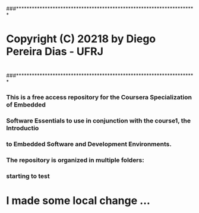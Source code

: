 ###*********************************************************************
# Copyright (C) 20218 by Diego Pereira Dias - UFRJ
#
#
###*********************************************************************


### This is a free access repository for the Coursera Specialization of Embedded
### Software Essentials to use in conjunction with the course1, the Introductio
### to Embedded Software and Development Environments.

### The repository is organized in multiple folders:
###  
### starting to test

# I made some local change ...